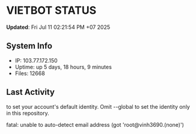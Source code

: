 # VIETBOT STATUS
**Updated**: Fri Jul 11 02:21:54 PM +07 2025

## System Info
- IP: 103.77.172.150
- Uptime: up 5 days, 18 hours, 9 minutes
- Files: 12668

## Last Activity

to set your account's default identity.
Omit --global to set the identity only in this repository.

fatal: unable to auto-detect email address (got 'root@vinh3690.(none)')
